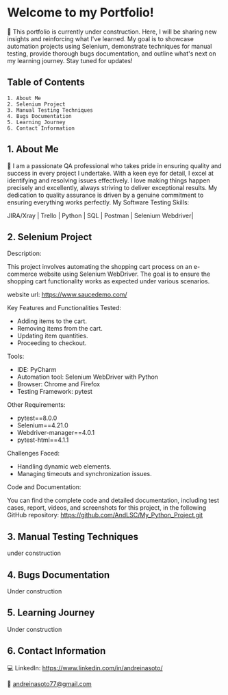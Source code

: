 
# Welcome to my Portfolio!

🔨 This portfolio is currently under construction. Here, I will be sharing new insights and reinforcing what I've learned. My goal is to showcase automation projects using Selenium, demonstrate techniques for manual testing, provide thorough bugs documentation, and outline what's next on my learning journey. Stay tuned for updates!



## Table of Contents

    1. About Me 
    2. Selenium Project 
    3. Manual Testing Techniques 
    4. Bugs Documentation
    5. Learning Journey
    6. Contact Information

    
  
## 1. About Me 

👩 I am a passionate QA professional who takes pride in ensuring quality and success in every project I undertake. With a keen eye for detail, I excel at identifying and resolving issues effectively. I love making things happen precisely and excellently, always striving to deliver exceptional results. My dedication to quality assurance is driven by a genuine commitment to ensuring everything works perfectly.
My Software Testing Skills:

JIRA/Xray | Trello | Python | SQL | Postman | Selenium Webdriver|
## 2. Selenium Project

Description: 

This project involves automating the shopping cart process on an e-commerce website using Selenium WebDriver. The goal is to ensure the shopping cart functionality works as expected under various scenarios.

website url: https://www.saucedemo.com/

Key Features and Functionalities Tested:

- Adding items to the cart.
- Removing items from the cart.
- Updating item quantities.
- Proceeding to checkout.

Tools:
- IDE: PyCharm
- Automation tool: Selenium WebDriver with Python
- Browser: Chrome and Firefox
- Testing Framework: pytest

Other Requirements: 
- pytest==8.0.0
- Selenium==4.21.0
- Webdriver-manager==4.0.1
- pytest-html==4.1.1

Challenges Faced:

- Handling dynamic web elements.
- Managing timeouts and synchronization issues.

Code and Documentation:

You can find the complete code and detailed documentation, including test cases, report, videos, and screenshots for this project, in the following GitHub repository:
https://github.com/AndLSC/My_Python_Project.git 




## 3. Manual Testing Techniques

under construction
## 4. Bugs Documentation

Under construction
## 5. Learning Journey

Under construction
## 6. Contact Information

💻 LinkedIn: https://www.linkedin.com/in/andreinasoto/

📧 andreinasoto77@gmail.com
